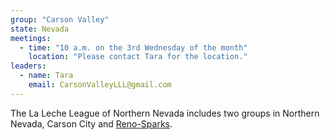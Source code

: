 ```yaml
---
group: "Carson Valley"
state: Nevada
meetings:
  - time: "10 a.m. on the 3rd Wednesday of the month"
    location: "Please contact Tara for the location."
leaders:
  - name: Tara
    email: CarsonValleyLLL@gmail.com
---
```

The La Leche League of Northern Nevada includes two groups in Northern Nevada, Carson City and [Reno-Sparks](/reno-sparks/).